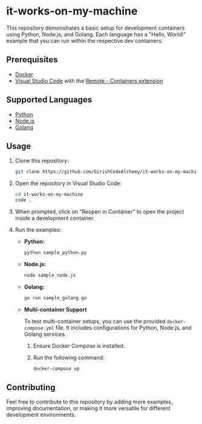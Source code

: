# it-works-on-my-machine

This repository demonstrates a basic setup for development containers using Python, Node.js, and Golang. Each language has a "Hello, World!" example that you can run within the respective dev containers.

## Prerequisites

- [Docker](https://www.docker.com/)
- [Visual Studio Code](https://code.visualstudio.com/) with the [Remote - Containers extension](https://marketplace.visualstudio.com/items?itemName=ms-vscode-remote.remote-containers)

## Supported Languages

- [Python](#python)
- [Node.js](#nodejs)
- [Golang](#golang)

## Usage

1. Clone this repository:

   ```bash
   git clone https://github.com/GirishCodeAlchemy/it-works-on-my-machine.git
   ```

2. Open the repository in Visual Studio Code:

   ```bash
   cd it-works-on-my-machine
   code .
   ```

3. When prompted, click on "Reopen in Container" to open the project inside a development container.

4. Run the examples:

   - **Python:**

     ```bash
     python sample_python.py
     ```

   - **Node.js:**

     ```bash
     node sample_node.js
     ```

   - **Golang:**

     ```bash
     go run sample_golang.go
     ```

   - **Multi-container Support**

     To test multi-container setups, you can use the provided `docker-compose.yml` file. It includes configurations for Python, Node.js, and Golang services.

     1. Ensure Docker Compose is installed.

     2. Run the following command:

        ```bash
        docker-compose up
        ```

## Contributing

Feel free to contribute to this repository by adding more examples, improving documentation, or making it more versatile for different development environments.
